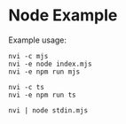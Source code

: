 # Node Example

Example usage:
```DOSINI
nvi -c mjs
nvi -e node index.mjs
nvi -e npm run mjs

nvi -c ts
nvi -e npm run ts

nvi | node stdin.mjs
```
